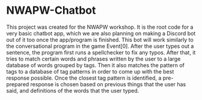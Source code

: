 # NWAPW-Chatbot
This project was created for the NWAPW workshop. It is the root code for a very basic chatbot app, which we are also planning on making a Discord bot out of it too once the app/program is finished. This bot will work similarly to the conversational program in the game Event[0]. After the user types out a sentence, the program first runs a spellchecker to fix any typos. After that, it tries to match certain words and phrases written by the user to a large database of words grouped by tags. Then it also matches the pattern of tags to a database of tag patterns in order to come up with the best response possible. Once the closest tag pattern is identified, a pre-prepared response is chosen based on previous things that the user has said, and definitions of the words that the user typed.
